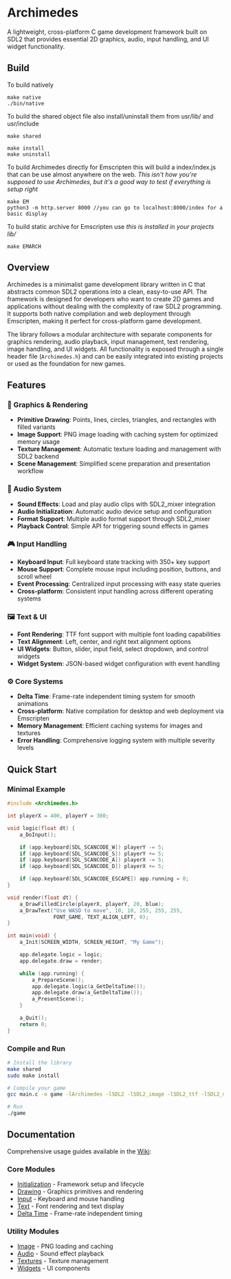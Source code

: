 # Archimedes

A lightweight, cross-platform C game development framework built on SDL2 that provides essential 2D graphics, audio, input handling, and UI widget functionality.

## Build
To build natively
```
make native
./bin/native
```

To build the shared object file also install/uninstall them from usr/lib/ and usr/include
```
make shared

make install
make uninstall
```

To build Archimedes directly for Emscripten this will build a index/index.js
that can be use almost anywhere on the web.
*This isn't how you're supposed to use Archimedes, but it's a good way to test if everything is setup right*
```
make EM
python3 -m http.server 8000 //you can go to localhost:8000/index for a basic display
```

To build static archive for Emscripten use
*this is installed in your projects lib/*
```
make EMARCH
```

## Overview

Archimedes is a minimalist game development library written in C that abstracts common SDL2 operations into a clean, easy-to-use API. The framework is designed for developers who want to create 2D games and applications without dealing with the complexity of raw SDL2 programming. It supports both native compilation and web deployment through Emscripten, making it perfect for cross-platform game development.

The library follows a modular architecture with separate components for graphics rendering, audio playback, input management, text rendering, image handling, and UI widgets. All functionality is exposed through a single header file (`Archimedes.h`) and can be easily integrated into existing projects or used as the foundation for new games.

## Features

### 🎨 Graphics & Rendering
- **Primitive Drawing**: Points, lines, circles, triangles, and rectangles with filled variants
- **Image Support**: PNG image loading with caching system for optimized memory usage
- **Texture Management**: Automatic texture loading and management with SDL2 backend
- **Scene Management**: Simplified scene preparation and presentation workflow

### 🎵 Audio System
- **Sound Effects**: Load and play audio clips with SDL2_mixer integration
- **Audio Initialization**: Automatic audio device setup and configuration
- **Format Support**: Multiple audio format support through SDL2_mixer
- **Playback Control**: Simple API for triggering sound effects in games

### 🎮 Input Handling
- **Keyboard Input**: Full keyboard state tracking with 350+ key support
- **Mouse Support**: Complete mouse input including position, buttons, and scroll wheel
- **Event Processing**: Centralized input processing with easy state queries
- **Cross-platform**: Consistent input handling across different operating systems

### 🖼️ Text & UI
- **Font Rendering**: TTF font support with multiple font loading capabilities
- **Text Alignment**: Left, center, and right text alignment options
- **UI Widgets**: Button, slider, input field, select dropdown, and control widgets
- **Widget System**: JSON-based widget configuration with event handling

### ⚙️ Core Systems
- **Delta Time**: Frame-rate independent timing system for smooth animations
- **Cross-platform**: Native compilation for desktop and web deployment via Emscripten
- **Memory Management**: Efficient caching systems for images and textures
- **Error Handling**: Comprehensive logging system with multiple severity levels

## Quick Start

### Minimal Example

```c
#include <Archimedes.h>

int playerX = 400, playerY = 300;

void logic(float dt) {
    a_DoInput();

    if (app.keyboard[SDL_SCANCODE_W]) playerY -= 5;
    if (app.keyboard[SDL_SCANCODE_S]) playerY += 5;
    if (app.keyboard[SDL_SCANCODE_A]) playerX -= 5;
    if (app.keyboard[SDL_SCANCODE_D]) playerX += 5;

    if (app.keyboard[SDL_SCANCODE_ESCAPE]) app.running = 0;
}

void render(float dt) {
    a_DrawFilledCircle(playerX, playerY, 20, blue);
    a_DrawText("Use WASD to move", 10, 10, 255, 255, 255,
               FONT_GAME, TEXT_ALIGN_LEFT, 0);
}

int main(void) {
    a_Init(SCREEN_WIDTH, SCREEN_HEIGHT, "My Game");

    app.delegate.logic = logic;
    app.delegate.draw = render;

    while (app.running) {
        a_PrepareScene();
        app.delegate.logic(a_GetDeltaTime());
        app.delegate.draw(a_GetDeltaTime());
        a_PresentScene();
    }

    a_Quit();
    return 0;
}
```

### Compile and Run

```bash
# Install the library
make shared
sudo make install

# Compile your game
gcc main.c -o game -lArchimedes -lSDL2 -lSDL2_image -lSDL2_ttf -lSDL2_mixer -lcjson -lm

# Run
./game
```

## Documentation

Comprehensive usage guides available in the [Wiki](https://github.com/McCoy1701/Archimedes/wiki):

### Core Modules
- [Initialization](https://github.com/McCoy1701/Archimedes/wiki/Usage-Initialize) - Framework setup and lifecycle
- [Drawing](https://github.com/McCoy1701/Archimedes/wiki/Usage-Drawing) - Graphics primitives and rendering
- [Input](https://github.com/McCoy1701/Archimedes/wiki/Usage-Input) - Keyboard and mouse handling
- [Text](https://github.com/McCoy1701/Archimedes/wiki/Usage-Text) - Font rendering and text display
- [Delta Time](https://github.com/McCoy1701/Archimedes/wiki/Usage-Delta-Time) - Frame-rate independent timing

### Utility Modules
- [Image](https://github.com/McCoy1701/Archimedes/wiki/Usage-Image) - PNG loading and caching
- [Audio](https://github.com/McCoy1701/Archimedes/wiki/Usage-Audio) - Sound effect playback
- [Textures](https://github.com/McCoy1701/Archimedes/wiki/Usage-Textures) - Texture management
- [Widgets](https://github.com/McCoy1701/Archimedes/wiki/Usage-Widgets) - UI components
